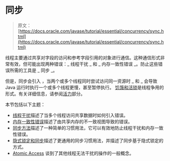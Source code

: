 # 同步

> 原文： [https://docs.oracle.com/javase/tutorial/essential/concurrency/sync.html](https://docs.oracle.com/javase/tutorial/essential/concurrency/sync.html)

线程主要通过共享对字段的访问和参考字段引用的对象进行通信。这种通信形式非常有效，但可能出现两种错误：_ 线程干扰 _ 和 _ 内存一致性错误 _。防止这些错误所需的工具是 _ 同步 _。

但是，同步会引入  ，当两个或多个线程同时尝试访问同一资源时 _ 和 _ 会导致 Java 运行时执行一个或多个线程更慢，甚至暂停执行。 [饥饿和活锁](../../essential/concurrency/starvelive.html)是线程争用的形式。有关详细信息，请参阅[活力](../../essential/concurrency/liveness.html)部分。

本节包括以下主题：

*   [线程干扰](interfere.html)描述了当多个线程访问共享数据时如何引入错误。
*   [内存一致性错误](memconsist.html)描述了由共享内存的不一致视图导致的错误。
*   [同步方法](syncmeth.html)描述了一种简单的习惯用法，它可以有效地防止线程干扰和内存一致性错误。
*   [隐式锁定和同步](locksync.html)描述了更通用的同步习惯用法，并描述了同步基于隐式锁定的方式。
*   [Atomic Access](atomic.html) 谈到了其他线程无法干扰的操作的一般概念。
